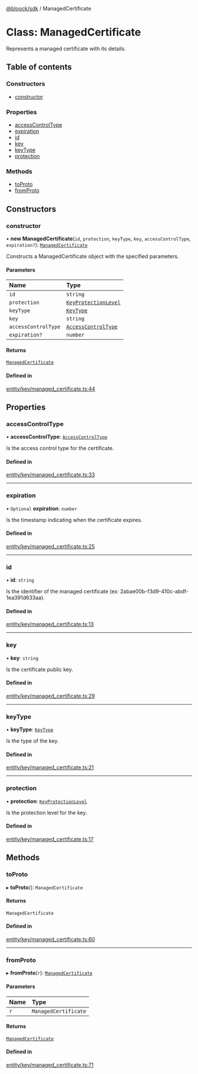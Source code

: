 [@bloock/sdk](../index.md) / ManagedCertificate

# Class: ManagedCertificate

Represents a managed certificate with its details.

## Table of contents

### Constructors

- [constructor](ManagedCertificate.md#constructor)

### Properties

- [accessControlType](ManagedCertificate.md#accesscontroltype)
- [expiration](ManagedCertificate.md#expiration)
- [id](ManagedCertificate.md#id)
- [key](ManagedCertificate.md#key)
- [keyType](ManagedCertificate.md#keytype)
- [protection](ManagedCertificate.md#protection)

### Methods

- [toProto](ManagedCertificate.md#toproto)
- [fromProto](ManagedCertificate.md#fromproto)

## Constructors

### constructor

• **new ManagedCertificate**(`id`, `protection`, `keyType`, `key`, `accessControlType`, `expiration?`): [`ManagedCertificate`](ManagedCertificate.md)

Constructs a ManagedCertificate object with the specified parameters.

#### Parameters

| Name | Type |
| :------ | :------ |
| `id` | `string` |
| `protection` | [`KeyProtectionLevel`](../enums/KeyProtectionLevel-1.md) |
| `keyType` | [`KeyType`](../enums/KeyType-1.md) |
| `key` | `string` |
| `accessControlType` | [`AccessControlType`](../enums/AccessControlType-1.md) |
| `expiration?` | `number` |

#### Returns

[`ManagedCertificate`](ManagedCertificate.md)

#### Defined in

[entity/key/managed_certificate.ts:44](https://github.com/bloock/bloock-sdk/blob/cd5373f/languages/js/src/entity/key/managed_certificate.ts#L44)

## Properties

### accessControlType

• **accessControlType**: [`AccessControlType`](../enums/AccessControlType-1.md)

Is the access control type for the certificate.

#### Defined in

[entity/key/managed_certificate.ts:33](https://github.com/bloock/bloock-sdk/blob/cd5373f/languages/js/src/entity/key/managed_certificate.ts#L33)

___

### expiration

• `Optional` **expiration**: `number`

Is the timestamp indicating when the certificate expires.

#### Defined in

[entity/key/managed_certificate.ts:25](https://github.com/bloock/bloock-sdk/blob/cd5373f/languages/js/src/entity/key/managed_certificate.ts#L25)

___

### id

• **id**: `string`

Is the identifier of the managed certificate (ex: 2abae00b-f3d9-410c-abdf-1ea391d633aa).

#### Defined in

[entity/key/managed_certificate.ts:13](https://github.com/bloock/bloock-sdk/blob/cd5373f/languages/js/src/entity/key/managed_certificate.ts#L13)

___

### key

• **key**: `string`

Is the certificate public key.

#### Defined in

[entity/key/managed_certificate.ts:29](https://github.com/bloock/bloock-sdk/blob/cd5373f/languages/js/src/entity/key/managed_certificate.ts#L29)

___

### keyType

• **keyType**: [`KeyType`](../enums/KeyType-1.md)

Is the type of the key.

#### Defined in

[entity/key/managed_certificate.ts:21](https://github.com/bloock/bloock-sdk/blob/cd5373f/languages/js/src/entity/key/managed_certificate.ts#L21)

___

### protection

• **protection**: [`KeyProtectionLevel`](../enums/KeyProtectionLevel-1.md)

Is the protection level for the key.

#### Defined in

[entity/key/managed_certificate.ts:17](https://github.com/bloock/bloock-sdk/blob/cd5373f/languages/js/src/entity/key/managed_certificate.ts#L17)

## Methods

### toProto

▸ **toProto**(): `ManagedCertificate`

#### Returns

`ManagedCertificate`

#### Defined in

[entity/key/managed_certificate.ts:60](https://github.com/bloock/bloock-sdk/blob/cd5373f/languages/js/src/entity/key/managed_certificate.ts#L60)

___

### fromProto

▸ **fromProto**(`r`): [`ManagedCertificate`](ManagedCertificate.md)

#### Parameters

| Name | Type |
| :------ | :------ |
| `r` | `ManagedCertificate` |

#### Returns

[`ManagedCertificate`](ManagedCertificate.md)

#### Defined in

[entity/key/managed_certificate.ts:71](https://github.com/bloock/bloock-sdk/blob/cd5373f/languages/js/src/entity/key/managed_certificate.ts#L71)
